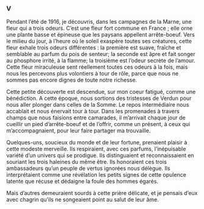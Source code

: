 ### V

Pendant l’été de 1916, je découvris, dans les campagnes de la Marne, une fleur qui a trois odeurs. C’est une fleur fort commune en France ; elle orne une plante basse et épineuse que les paysans appellent arrête-boeuf. Vers le milieu du jour, à l’heure où le soleil exaspère toutes ses créatures, cette fleur exhale trois odeurs différentes : la première est suave, fraîche et semblable au parfum du pois de senteur; la seconde est âpre et fait songer au phosphore irrité, à la flamme; la troisième est l’odeur secrète de l’amour. Cette fleur miraculeuse sent réellement toutes ces odeurs à la fois, mais nous les percevons plus volontiers à tour de rôle, parce que nous ne sommes pas encore dignes de toute notre richesse.

Cette petite découverte est descendue, sur mon coeur fatigué, comme une bénédiction. A cette époque, nous sortions des tristesses de Verdun pour nous aller plonger dans celles de la Somme. Le repos intermédiaire nous accablait et nous énervait tour à tour. Dans les promenades à travers champs que nous faisions entre camarades, il m’arrivait chaque jour de cueillir un pied d’arrête-boeuf et de l’offrir, comme un présent, à ceux qui m’accompagnaient, pour leur faire partager ma trouvaille.

Quelques-uns, soucieux du monde et de leur fortune, prenaient plaisir à cette modeste merveille. Ils respiraient, avec ces parfums, l’inépuisable variété d’un univers qui se prodigue. Ils distinguaient et reconnaissaient en souriant les trois haleines du même être. Ils honoraient ces trois ambassadeurs qu’un peuple de vertus ignorées nous délègue. Ils interprétaient comme une révélation les petits signes de cette opulence latente que récuse et dédaigne la foule des hommes égarés.

Mais d’autres demeuraient sourds à cette prière délicate, et je pensais d’eux avec chagrin qu’ils ne songeaient point au salut de leur âme.
